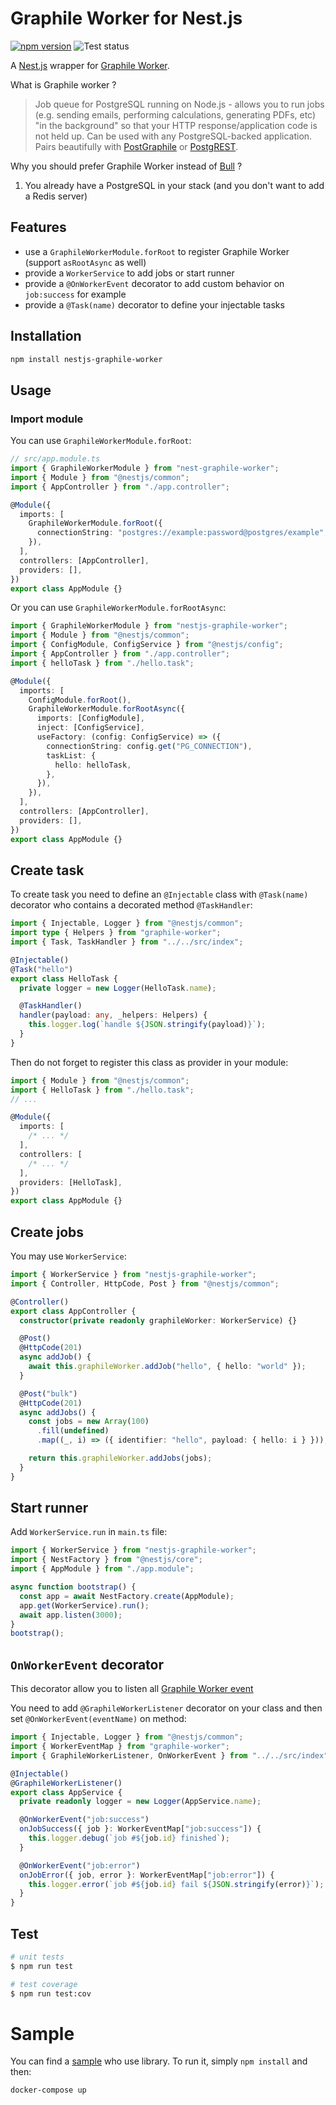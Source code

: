 # Graphile Worker for Nest.js

[![npm version](https://badge.fury.io/js/nestjs-graphile-worker.svg)](https://badge.fury.io/js/nestjs-graphile-worker)
![Test status](https://github.com/madeindjs/nestjs-graphile-worker/actions/workflows/main.yml/badge.svg)

A [Nest.js](https://github.com/nestjs/nest) wrapper for [Graphile Worker](https://github.com/graphile/worker).

What is Graphile worker ?

> Job queue for PostgreSQL running on Node.js - allows you to run jobs (e.g. sending emails, performing calculations, generating PDFs, etc) "in the background" so that your HTTP response/application code is not held up. Can be used with any PostgreSQL-backed application. Pairs beautifully with [PostGraphile](https://www.graphile.org/postgraphile/) or [PostgREST](http://postgrest.org/).

Why you should prefer Graphile Worker instead of [Bull](https://github.com/nestjs/bull) ?

1. You already have a PostgreSQL in your stack (and you don't want to add a Redis server)

## Features

- use a `GraphileWorkerModule.forRoot` to register Graphile Worker (support `asRootAsync` as well)
- provide a `WorkerService` to add jobs or start runner
- provide a `@OnWorkerEvent` decorator to add custom behavior on `job:success` for example
- provide a `@Task(name)` decorator to define your injectable tasks

## Installation

```sh
npm install nestjs-graphile-worker
```

## Usage

### Import module

You can use `GraphileWorkerModule.forRoot`:

```ts
// src/app.module.ts
import { GraphileWorkerModule } from "nest-graphile-worker";
import { Module } from "@nestjs/common";
import { AppController } from "./app.controller";

@Module({
  imports: [
    GraphileWorkerModule.forRoot({
      connectionString: "postgres://example:password@postgres/example",
    }),
  ],
  controllers: [AppController],
  providers: [],
})
export class AppModule {}
```

Or you can use `GraphileWorkerModule.forRootAsync`:

```ts
import { GraphileWorkerModule } from "nestjs-graphile-worker";
import { Module } from "@nestjs/common";
import { ConfigModule, ConfigService } from "@nestjs/config";
import { AppController } from "./app.controller";
import { helloTask } from "./hello.task";

@Module({
  imports: [
    ConfigModule.forRoot(),
    GraphileWorkerModule.forRootAsync({
      imports: [ConfigModule],
      inject: [ConfigService],
      useFactory: (config: ConfigService) => ({
        connectionString: config.get("PG_CONNECTION"),
        taskList: {
          hello: helloTask,
        },
      }),
    }),
  ],
  controllers: [AppController],
  providers: [],
})
export class AppModule {}
```

## Create task

To create task you need to define an `@Injectable` class with `@Task(name)` decorator who contains a decorated method `@TaskHandler`:

```ts
import { Injectable, Logger } from "@nestjs/common";
import type { Helpers } from "graphile-worker";
import { Task, TaskHandler } from "../../src/index";

@Injectable()
@Task("hello")
export class HelloTask {
  private logger = new Logger(HelloTask.name);

  @TaskHandler()
  handler(payload: any, _helpers: Helpers) {
    this.logger.log(`handle ${JSON.stringify(payload)}`);
  }
}
```

Then do not forget to register this class as provider in your module:

```ts
import { Module } from "@nestjs/common";
import { HelloTask } from "./hello.task";
// ...

@Module({
  imports: [
    /* ... */
  ],
  controllers: [
    /* ... */
  ],
  providers: [HelloTask],
})
export class AppModule {}
```

## Create jobs

You may use `WorkerService`:

```ts
import { WorkerService } from "nestjs-graphile-worker";
import { Controller, HttpCode, Post } from "@nestjs/common";

@Controller()
export class AppController {
  constructor(private readonly graphileWorker: WorkerService) {}

  @Post()
  @HttpCode(201)
  async addJob() {
    await this.graphileWorker.addJob("hello", { hello: "world" });
  }

  @Post("bulk")
  @HttpCode(201)
  async addJobs() {
    const jobs = new Array(100)
      .fill(undefined)
      .map((_, i) => ({ identifier: "hello", payload: { hello: i } }));

    return this.graphileWorker.addJobs(jobs);
  }
}
```

## Start runner

Add `WorkerService.run` in `main.ts` file:

```ts
import { WorkerService } from "nestjs-graphile-worker";
import { NestFactory } from "@nestjs/core";
import { AppModule } from "./app.module";

async function bootstrap() {
  const app = await NestFactory.create(AppModule);
  app.get(WorkerService).run();
  await app.listen(3000);
}
bootstrap();
```

## `OnWorkerEvent` decorator

This decorator allow you to listen all [Graphile Worker event](https://github.com/graphile/worker#workerevents)

You need to add `@GraphileWorkerListener` decorator on your class and then set `@OnWorkerEvent(eventName)` on method:

```ts
import { Injectable, Logger } from "@nestjs/common";
import { WorkerEventMap } from "graphile-worker";
import { GraphileWorkerListener, OnWorkerEvent } from "../../src/index";

@Injectable()
@GraphileWorkerListener()
export class AppService {
  private readonly logger = new Logger(AppService.name);

  @OnWorkerEvent("job:success")
  onJobSuccess({ job }: WorkerEventMap["job:success"]) {
    this.logger.debug(`job #${job.id} finished`);
  }

  @OnWorkerEvent("job:error")
  onJobError({ job, error }: WorkerEventMap["job:error"]) {
    this.logger.error(`job #${job.id} fail ${JSON.stringify(error)}`);
  }
}
```

## Test

```bash
# unit tests
$ npm run test

# test coverage
$ npm run test:cov
```

# Sample

You can find a [sample](./sample/) who use library. To run it, simply `npm install` and then:

```sh
docker-compose up
```

